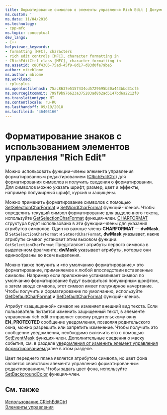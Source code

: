 ```yaml
---
title: Форматирование символов в элементы управления Rich Edit | Документация Майкрософт
ms.custom: ''
ms.date: 11/04/2016
ms.technology:
- cpp-mfc
ms.topic: conceptual
dev_langs:
- C++
helpviewer_keywords:
- formatting [MFC], characters
- rich edit controls [MFC], character formatting in
- CRichEditCtrl class [MFC], character formatting in
ms.assetid: c80f4305-75ad-45f9-8d17-d83d0fe79be5
author: mikeblome
ms.author: mblome
ms.workload:
- cplusplus
ms.openlocfilehash: 75ac8637e5157434cd5729695b30a443bbd31cf5
ms.sourcegitcommit: 799f9b976623a375203ad8b2ad5147bd6a2212f0
ms.translationtype: MT
ms.contentlocale: ru-RU
ms.lasthandoff: 09/19/2018
ms.locfileid: "46403166"
---
```

# <a name="character-formatting-in-rich-edit-controls"></a>Форматирование знаков с использованием элементов управления "Rich Edit"

Можно использовать функции-члены элемента управления форматированным редактированием ([CRichEditCtrl](../mfc/reference/cricheditctrl-class.md)) для форматирования символов и получить сведения о форматировании. Для символов можно указать шрифт, размер, цвет и эффекты, например полужирный шрифт, курсив и защищены.

Можно применить форматирование символов с помощью [SetSelectionCharFormat](../mfc/reference/cricheditctrl-class.md#setselectioncharformat) и [SetWordCharFormat](../mfc/reference/cricheditctrl-class.md#setwordcharformat) функций-членов. Чтобы определить текущий символ форматирование для выделенного текста, используйте [GetSelectionCharFormat](../mfc/reference/cricheditctrl-class.md#getselectioncharformat) функция-член. [CHARFORMAT](/windows/desktop/api/richedit/ns-richedit-_charformat) структура будет использована в эти функции-члены для указания атрибутов символов. Один из важные члены **CHARFORMAT** — **dwMask**. В `SetSelectionCharFormat` и `SetWordCharFormat`, **dwMask** указывает, какие атрибуты символ установит этим вызовом функции. `GetSelectionCharFormat` Представляет атрибуты первого символа в выделенном фрагменте; **dwMask** указывает атрибуты, которые они единообразны во всем выделения.

Можно также получить и «по умолчанию форматирование,» это форматирование, применяемое к любой впоследствии вставленные символы. Например если приложение устанавливает символ по умолчанию форматирование будут выводиться полужирным шрифтом, а затем вводе символа, этот символ имеет полужирное начертание. Чтобы получить и форматирование по умолчанию, используйте [GetDefaultCharFormat](../mfc/reference/cricheditctrl-class.md#getdefaultcharformat) и [SetDefaultCharFormat](../mfc/reference/cricheditctrl-class.md#setdefaultcharformat) функций-членов.

Атрибут «защищенной» символ не изменяет внешний вид текста. Если пользователь пытается изменить защищенный текст, в элементе управления rich edit отправляет своему родительскому окну **EN_PROTECTED** сообщение уведомления, позволяя родительского окна, можно разрешить или запретить изменение. Чтобы получить это сообщение уведомления, необходимо включить его с помощью [SetEventMask](../mfc/reference/cricheditctrl-class.md#seteventmask) функция-член. Дополнительные сведения о маску события, см. в разделе [уведомления от изменить элемент управления форматированием](../mfc/notifications-from-a-rich-edit-control.md)далее в этом разделе.

Цвет переднего плана является атрибутом символа, но цвет фона является свойством элемента управления форматированным редактированием. Чтобы задать цвет фона, используйте [SetBackgroundColor](../mfc/reference/cricheditctrl-class.md#setbackgroundcolor) функция-член.

## <a name="see-also"></a>См. также

[Использование CRichEditCtrl](../mfc/using-cricheditctrl.md)<br/>
[Элементы управления](../mfc/controls-mfc.md)


